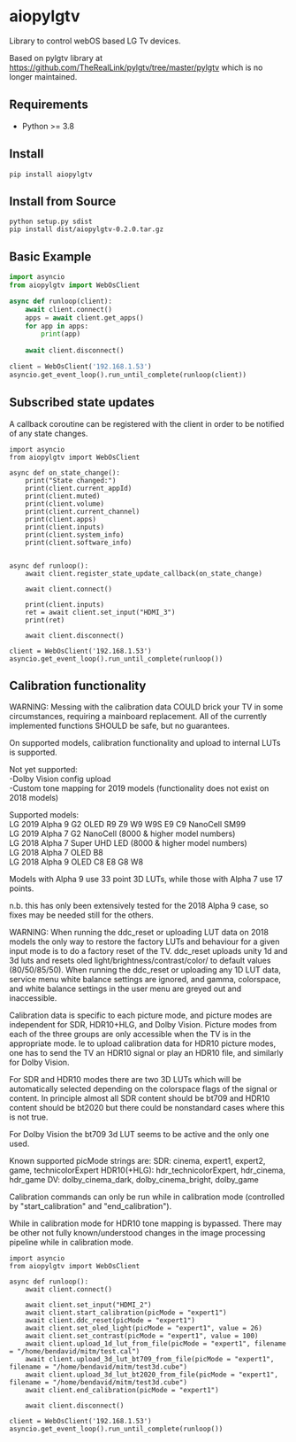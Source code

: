 # aiopylgtv
Library to control webOS based LG Tv devices.

Based on pylgtv library at https://github.com/TheRealLink/pylgtv/tree/master/pylgtv which is no longer maintained.

## Requirements
- Python >= 3.8

## Install
```
pip install aiopylgtv
```

## Install from Source
```
python setup.py sdist
pip install dist/aiopylgtv-0.2.0.tar.gz
```

## Basic Example

```python
import asyncio
from aiopylgtv import WebOsClient

async def runloop(client):
    await client.connect()
    apps = await client.get_apps()
    for app in apps:
        print(app)
    
    await client.disconnect()

client = WebOsClient('192.168.1.53')            
asyncio.get_event_loop().run_until_complete(runloop(client))
```

## Subscribed state updates
A callback coroutine can be registered with the client in order to be notified of any state changes.
```
import asyncio
from aiopylgtv import WebOsClient

async def on_state_change():
    print("State changed:")
    print(client.current_appId)
    print(client.muted)
    print(client.volume)
    print(client.current_channel)
    print(client.apps)
    print(client.inputs)
    print(client.system_info)
    print(client.software_info)
    

async def runloop():
    await client.register_state_update_callback(on_state_change)
    
    await client.connect()
    
    print(client.inputs)
    ret = await client.set_input("HDMI_3")
    print(ret)
    
    await client.disconnect()

client = WebOsClient('192.168.1.53')            
asyncio.get_event_loop().run_until_complete(runloop())
```

## Calibration functionality
WARNING: Messing with the calibration data COULD brick your TV in some circumstances, requiring a mainboard replacement.
All of the currently implemented functions SHOULD be safe, but no guarantees.

On supported models, calibration functionality and upload to internal LUTs is supported.

Not yet supported:  
-Dolby Vision config upload  
-Custom tone mapping for 2019 models (functionality does not exist on 2018 models)

Supported models:  
LG 2019 Alpha 9 G2 OLED R9 Z9 W9 W9S E9 C9 NanoCell SM99  
LG 2019 Alpha 7 G2 NanoCell (8000 & higher model numbers)  
LG 2018 Alpha 7 Super UHD LED (8000 & higher model numbers)  
LG 2018 Alpha 7 OLED B8  
LG 2018 Alpha 9 OLED C8 E8 G8 W8  

Models with Alpha 9 use 33 point 3D LUTs, while those with Alpha 7 use 17 points.

n.b. this has only been extensively tested for the 2018 Alpha 9 case, so fixes may be needed still for the others.

WARNING:  When running the ddc_reset or uploading LUT data on 2018 models the only way to restore the factory
LUTs and behaviour for a given input mode is to do a factory reset of the TV.
ddc_reset uploads unity 1d and 3d luts and resets oled light/brightness/contrast/color/ to default values (80/50/85/50).
When running the ddc_reset or uploading any 1D LUT data, service menu white balance settings are ignored, and gamma,
colorspace, and white balance settings in the user menu are greyed out and inaccessible.

Calibration data is specific to each picture mode, and picture modes are independent for SDR, HDR10+HLG, and Dolby Vision.
Picture modes from each of the three groups are only accessible when the TV is in the appropriate mode.  Ie to upload
calibration data for HDR10 picture modes, one has to send the TV an HDR10 signal or play an HDR10 file, and similarly
for Dolby Vision.

For SDR and HDR10 modes there are two 3D LUTs which will be automatically selected depending on the colorspace flags of the signal
or content.  In principle almost all SDR content should be bt709 and HDR10 content should be bt2020 but there could be
nonstandard cases where this is not true.

For Dolby Vision the bt709 3d LUT seems to be active and the only one used.

Known supported picMode strings are:
SDR: cinema, expert1, expert2, game, technicolorExpert
HDR10(+HLG): hdr_technicolorExpert, hdr_cinema, hdr_game
DV: dolby_cinema_dark, dolby_cinema_bright, dolby_game

Calibration commands can only be run while in calibration mode (controlled by "start_calibration" and "end_calibration").

While in calibration mode for HDR10 tone mapping is bypassed.
There may be other not fully known/understood changes in the image processing pipeline while in calibration mode.


```
import asyncio
from aiopylgtv import WebOsClient

async def runloop():
    await client.connect()
    
    await client.set_input("HDMI_2")
    await client.start_calibration(picMode = "expert1")
    await client.ddc_reset(picMode = "expert1")
    await client.set_oled_light(picMode = "expert1", value = 26)
    await client.set_contrast(picMode = "expert1", value = 100)
    await client.upload_1d_lut_from_file(picMode = "expert1", filename = "/home/bendavid/mitm/test.cal")
    await client.upload_3d_lut_bt709_from_file(picMode = "expert1", filename = "/home/bendavid/mitm/test3d.cube")
    await client.upload_3d_lut_bt2020_from_file(picMode = "expert1", filename = "/home/bendavid/mitm/test3d.cube")
    await client.end_calibration(picMode = "expert1")
    
    await client.disconnect()

client = WebOsClient('192.168.1.53')            
asyncio.get_event_loop().run_until_complete(runloop())
```
